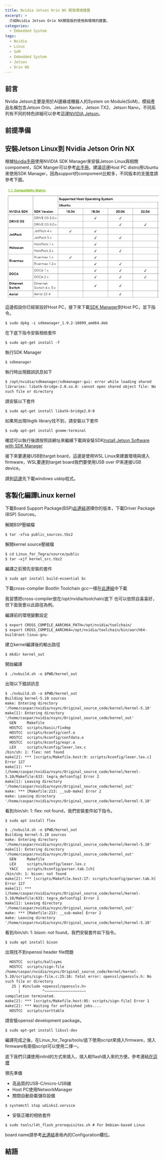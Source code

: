 ```yaml
---
title: Nvidia Jetson Orin NX 開發環境建置
excerpt: >
  介紹Nvidia Jetson Orin NX開發版的使用與環境的建置。
categories:
  - Embedded System
tags:
  - Nvidia
  - Linux
  - SoM
  - Embedded System
  - Jetson
  - Orin NX
---
```

## 前言
Nvidia Jetson主要是用於AI邊緣或機器人的System on Module(SoM)，模組產品名稱包含Jetson Orin、Jetson Xavier、Jetson TX2、Jetson Nano，不同系列有不同的特色詳細可以參考這邊[NVIDIA Jetson](https://www.nvidia.com/en-us/autonomous-machines/embedded-systems/)。
## 前提準備

## 安裝Jetson Linux到 Nvidia Jetson Orin NX

根據[Nvidia手冊](https://docs.nvidia.com/jetson/archives/r35.3.1/DeveloperGuide/index.html#software-for-jetson-modules-and-developer-kits)使用NVIDIA SDK Manager來安裝Jetson Linux與相關compoment，SDK Manger可以參考[此手冊](https://docs.nvidia.com/sdk-manager/)。建議這邊Host PC distro用Ubuntu來使用SDK Manager，因為support的compoment比較多，不同版本的支援度請參考下圖。

![Nvidia_SDK_Manager_compatiblity](/assets/images/Nvidia_SDK_Manager_compatiblity.png)

這邊假設你已經架設好Host PC，接下來下載[SDK Manager](https://developer.nvidia.com/sdk-manager)到Host PC，並下指令。
```
$ sudo dpkg -i sdkmanager_1.9.2-10899_amd64.deb
```

在下底下指令安裝相依套件
```
$ sudo apt-get install -f
```
執行SDK Manager
```
$ sdkmanager
```

執行時出現錯誤訊息如下
```
$ /opt/nvidia/sdkmanager/sdkmanager-gui: error while loading shared libraries: libatk-bridge-2.0.so.0: cannot open shared object file: No such file or directory
```
請安裝以下套件
```
$ sudo apt-get install libatk-bridge2.0-0
```
如果用出現libgtk library找不到，請安裝以下套件
```
$ sudp apt-get install gnome-terminal
```
確認可以執行後請按照該網址來繼續下載與安裝SDK[Install Jetson Software with SDK Manager](https://docs.nvidia.com/sdk-manager/install-with-sdkm-jetson/index.html)

接下來要連接USB到target board，這邊是使用WSL Linux來建置環境與燒入firmware，WSL要連到target board我們要使用USB over IP來連接USB device。

請到[這邊](https://github.com/dorssel/usbipd-win/releases)先下載windows usbip程式。

## 客製化編譯Linux kernel
下載Board Support Package(BSP)[此連結](https://developer.nvidia.com/embedded/jetson-linux-archive)選擇你的版本，下載Driver Package (BSP) Sources。

解開BSP壓縮檔
```
$ tar -xfva public_sources.tbz2
```
解開kernel source壓縮檔
```
$ cd Linux_for_Tegra/source/public
$ tar –xjf kernel_src.tbz2
```
編譯之前預先安裝的套件
```
$ sudo apt install build-essential bc
```
下載cross-compiler Bootlin Toolchain gcc一樣在[此連結](https://developer.nvidia.com/embedded/jetson-linux-archive)中下載

我習慣把cross-compiler放在/opt/nvidia/toolchain/底下
也可以依照自喜喜好，但下面我會以此路徑為例。

編譯前的環境變數設定
```
$ export CROSS_COMPILE_AARCH64_PATH=/opt/nvidia/toolchain/
$ export CROSS_COMPILE_AARCH64=/opt/nvidia/toolchain/bin/aarch64-buildroot-linux-gnu-
```
建立kernel編譯後的輸出路徑
```
$ mkdir kernel_out
```
開始編譯
```
$ ./nvbuild.sh -o $PWD/kernel_out
```

出現以下錯誤訊息
```
$ ./nvbuild.sh -o $PWD/kernel_out
Building kernel-5.10 sources
make: Entering directory '/home/caspar/nvidia/nsync/Original_source_code/kernel/kernel-5.10'
make[1]: Entering directory '/home/caspar/nvidia/nsync/Original_source_code/kernel_out'
  GEN     Makefile
  HOSTCC  scripts/basic/fixdep
  HOSTCC  scripts/kconfig/conf.o
  HOSTCC  scripts/kconfig/confdata.o
  HOSTCC  scripts/kconfig/expr.o
  LEX     scripts/kconfig/lexer.lex.c
/bin/sh: 1: flex: not found
make[2]: *** [scripts/Makefile.host:9: scripts/kconfig/lexer.lex.c] Error 127
make[1]: *** [/home/caspar/nvidia/nsync/Original_source_code/kernel/kernel-5.10/Makefile:633: tegra_defconfig] Error 2
make[1]: Leaving directory '/home/caspar/nvidia/nsync/Original_source_code/kernel_out'
make: *** [Makefile:213: __sub-make] Error 2
make: Leaving directory '/home/caspar/nvidia/nsync/Original_source_code/kernel/kernel-5.10'
```
看到/bin/sh: 1: flex: not found，我們安裝套件如下指令。
```
$ sudo apt install flex
```

```
$ ./nvbuild.sh -o $PWD/kernel_out
Building kernel-5.10 sources
make: Entering directory '/home/caspar/nvidia/nsync/Original_source_code/kernel/kernel-5.10'
make[1]: Entering directory '/home/caspar/nvidia/nsync/Original_source_code/kernel_out'
  GEN     Makefile
  LEX     scripts/kconfig/lexer.lex.c
  YACC    scripts/kconfig/parser.tab.[ch]
/bin/sh: 1: bison: not found
make[2]: *** [scripts/Makefile.host:17: scripts/kconfig/parser.tab.h] Error 127
make[1]: *** [/home/caspar/nvidia/nsync/Original_source_code/kernel/kernel-5.10/Makefile:633: tegra_defconfig] Error 2
make[1]: Leaving directory '/home/caspar/nvidia/nsync/Original_source_code/kernel_out'
make: *** [Makefile:213: __sub-make] Error 2
make: Leaving directory '/home/caspar/nvidia/nsync/Original_source_code/kernel/kernel-5.10'
```
看到/bin/sh: 1: bison: not found，我們安裝套件如下指令。
```
$ sudo apt install bison
```
出現找不到openssl header file問題
```
  HOSTCC  scripts/kallsyms
  HOSTCC  scripts/sign-file
/home/caspar/nvidia/nsync/Original_source_code/kernel/kernel-5.10/scripts/sign-file.c:25:10: fatal error: openssl/opensslv.h: No such file or directory
   25 | #include <openssl/opensslv.h>
      |          ^~~~~~~~~~~~~~~~~~~~
compilation terminated.
make[2]: *** [scripts/Makefile.host:95: scripts/sign-file] Error 1
make[2]: *** Waiting for unfinished jobs....
  HOSTCC  scripts/sorttable
```
請安裝openssl development package。
```
$ sudo apt-get install libssl-dev
```

編譯完成之後，在Linux_for_Tegra/tools/底下使用script來燒入firmware，燒入firmware有兩個script可以使用二擇一。

底下我們只講使用initrd的方式來燒入，燒入較flash燒入來的方便。參考連結[在這裡](https://docs.nvidia.com/jetson/archives/r35.3.1/DeveloperGuide/text/SD/FlashingSupport.html#flashing-with-initrd)

預先準備
* 高品質的USB-C/micro-USB線
* Host PC使用NetworkManager
* 關閉自動掛載儲存設備
```
$ systemctl stop udisks2.service
```
* 安裝正確的相依套件
```
$ sudo tools/l4t_flash_prerequisites.sh # For Debian-based Linux
```

board name請參考[此連結](https://docs.nvidia.com/jetson/archives/r35.3.1/DeveloperGuide/text/IN/QuickStart.html#jetson-modules-and-configurations)表格內的Configuration欄位。

## 結語
